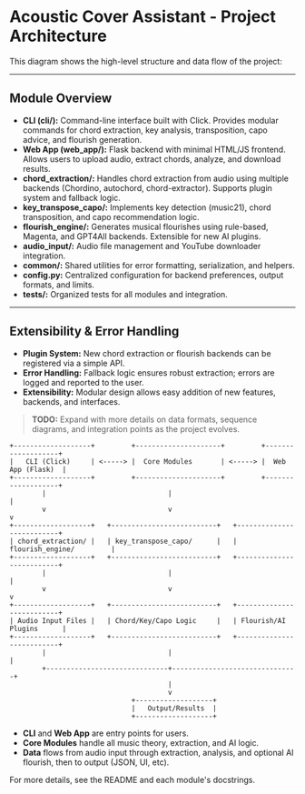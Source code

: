 # Acoustic Cover Assistant - Project Architecture

This diagram shows the high-level structure and data flow of the project:

---

## Module Overview

- **CLI (cli/):** Command-line interface built with Click. Provides modular commands for chord extraction, key analysis, transposition, capo advice, and flourish generation.
- **Web App (web_app/):** Flask backend with minimal HTML/JS frontend. Allows users to upload audio, extract chords, analyze, and download results.
- **chord_extraction/:** Handles chord extraction from audio using multiple backends (Chordino, autochord, chord-extractor). Supports plugin system and fallback logic.
- **key_transpose_capo/:** Implements key detection (music21), chord transposition, and capo recommendation logic.
- **flourish_engine/:** Generates musical flourishes using rule-based, Magenta, and GPT4All backends. Extensible for new AI plugins.
- **audio_input/:** Audio file management and YouTube downloader integration.
- **common/:** Shared utilities for error formatting, serialization, and helpers.
- **config.py:** Centralized configuration for backend preferences, output formats, and limits.
- **tests/:** Organized tests for all modules and integration.

---

## Extensibility & Error Handling

- **Plugin System:** New chord extraction or flourish backends can be registered via a simple API.
- **Error Handling:** Fallback logic ensures robust extraction; errors are logged and reported to the user.
- **Extensibility:** Modular design allows easy addition of new features, backends, and interfaces.

> **TODO:** Expand with more details on data formats, sequence diagrams, and integration points as the project evolves.


```
+-------------------+         +---------------------+         +-------------------+
|   CLI (Click)     | <-----> |  Core Modules       | <-----> |  Web App (Flask)  |
+-------------------+         +---------------------+         +-------------------+
        |                              |                               |
        v                              v                               v
+-------------------+   +--------------------------+   +--------------------------+
| chord_extraction/ |   | key_transpose_capo/      |   | flourish_engine/         |
+-------------------+   +--------------------------+   +--------------------------+
        |                              |                               |
        v                              v                               v
+-------------------+   +--------------------------+   +--------------------------+
| Audio Input Files |   | Chord/Key/Capo Logic     |   | Flourish/AI Plugins      |
+-------------------+   +--------------------------+   +--------------------------+
        |                              |                               |
        +------------------------------+-------------------------------+
                                       |
                                       v
                              +-------------------+
                              |   Output/Results  |
                              +-------------------+
```

- **CLI** and **Web App** are entry points for users.
- **Core Modules** handle all music theory, extraction, and AI logic.
- **Data** flows from audio input through extraction, analysis, and optional AI flourish, then to output (JSON, UI, etc).

For more details, see the README and each module's docstrings.
